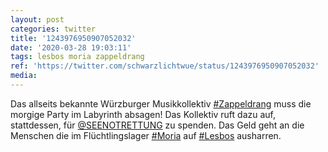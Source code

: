 ```yaml
---
layout: post
categories: twitter
title: '1243976950907052032'
date: '2020-03-28 19:03:11'
tags: lesbos moria zappeldrang
ref: 'https://twitter.com/schwarzlichtwue/status/1243976950907052032'
media:
---
```

Das allseits bekannte Würzburger Musikkollektiv [#Zappeldrang](/t/zappeldrang) muss die morgige Party im Labyrinth absagen! Das Kollektiv ruft dazu auf, stattdessen, für [@SEENOTRETTUNG](https://twitter.com/SEENOTRETTUNG) zu spenden. Das Geld geht an die Menschen die im Flüchtlingslager [#Moria](/t/moria) auf [#Lesbos](/t/lesbos) ausharren.